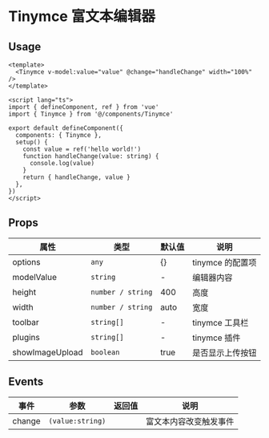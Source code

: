# Tinymce 富文本编辑器


## Usage

```vue
<template>
  <Tinymce v-model:value="value" @change="handleChange" width="100%" />
</template>

<script lang="ts">
import { defineComponent, ref } from 'vue'
import { Tinymce } from '@/components/Tinymce'

export default defineComponent({
  components: { Tinymce },
  setup() {
    const value = ref('hello world!')
    function handleChange(value: string) {
      console.log(value)
    }
    return { handleChange, value }
  },
})
</script>
```


## Props

| 属性            | 类型              | 默认值 | 说明             |
| --------------- | ----------------- | ------ | ---------------- |
| options         | `any`             | {}     | tinymce 的配置项 |
| modelValue  | `string`          | -      | 编辑器内容       |
| height          | `number / string` | 400    | 高度             |
| width           | `number / string` | auto   | 宽度             |
| toolbar         | `string[]`        | -      | tinymce 工具栏           |
| plugins         | `string[]`        | -      | tinymce 插件             |
| showImageUpload | `boolean`         | true   | 是否显示上传按钮 |


## Events

| 事件   | 参数           | 返回值 | 说明                   |
| ------ | ------------------ | ------ | ---------------------- |
| change | `(value:string)` |        | 富文本内容改变触发事件 |
